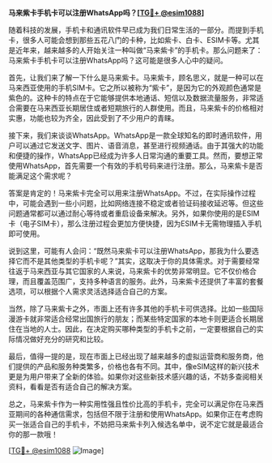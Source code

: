 **马来紫卡手机卡可以注册WhatsApp吗？[[TG💪+ @esim1088](https://t.me/s/esim1088)]**

随着科技的发展，手机卡和通讯软件早已成为我们日常生活的一部分。而提到手机卡，很多人可能会想到那些五花八门的卡种，比如紫卡、白卡、ESIM卡等。尤其是近年来，越来越多的人开始关注一种叫做“马来紫卡”的手机卡。那么问题来了：马来紫卡手机卡可以注册WhatsApp吗？这可能是很多人心中的疑问。

首先，让我们来了解一下什么是马来紫卡。马来紫卡，顾名思义，就是一种可以在马来西亚使用的手机SIM卡。它之所以被称为“紫卡”，是因为它的外观颜色通常是紫色的。这种卡的特点在于它能够提供本地通话、短信以及数据流量服务，非常适合需要在马来西亚长期居住或者短期旅行的人群使用。而且，马来紫卡的价格相对实惠，功能也较为齐全，因此受到了不少用户的青睐。

接下来，我们来谈谈WhatsApp。WhatsApp是一款全球知名的即时通讯软件，用户可以通过它发送文字、图片、语音消息，甚至进行视频通话。由于其强大的功能和便捷的操作，WhatsApp已经成为许多人日常沟通的重要工具。然而，要想正常使用WhatsApp，首先需要一个有效的手机号码来进行注册。那么，马来紫卡是否能满足这个需求呢？

答案是肯定的！马来紫卡完全可以用来注册WhatsApp。不过，在实际操作过程中，可能会遇到一些小问题，比如网络连接不稳定或者验证码接收延迟等。但这些问题通常都可以通过耐心等待或者重启设备来解决。另外，如果你使用的是ESIM卡（电子SIM卡），那么注册过程会更加方便快捷，因为ESIM卡无需物理插入手机即可使用。

说到这里，可能有人会问：“既然马来紫卡可以注册WhatsApp，那我为什么要选择它而不是其他类型的手机卡呢？”其实，这取决于你的具体需求。对于需要经常往返于马来西亚与其它国家的人来说，马来紫卡的优势非常明显。它不仅价格合理，而且覆盖范围广，支持多种语言的服务。此外，马来紫卡还提供了丰富的套餐选项，可以根据个人需求灵活选择适合自己的方案。

当然，除了马来紫卡之外，市面上还有许多其他的手机卡可供选择。比如一些国际漫游卡就非常适合经常出国旅行的朋友；而某些特定国家的本地卡则更适合长期居住在当地的人士。因此，在决定购买哪种类型的手机卡之前，一定要根据自己的实际情况做好充分的研究和比较。

最后，值得一提的是，现在市面上已经出现了越来越多的虚拟运营商和服务商，他们提供的产品和服务种类繁多，价格也各有不同。其中，像eSIM这样的新兴技术更是为用户带来了全新的体验。如果你对这些新技术感兴趣的话，不妨多查阅相关资料，看看是否有适合自己的解决方案。

总之，马来紫卡作为一种实用性强且性价比高的手机卡，完全可以满足你在马来西亚期间的各种通信需求，包括但不限于注册和使用WhatsApp。如果你正在考虑购买一张适合自己的手机卡，不妨把马来紫卡列入候选名单中，说不定它就是最适合你的那一款哦！

[[TG💪+ @esim1088](https://t.me/s/esim1088) ![Image](https://i.postimg.cc/4NQfJmqS/Snipaste-2025-05-13-00-14-12.png)]